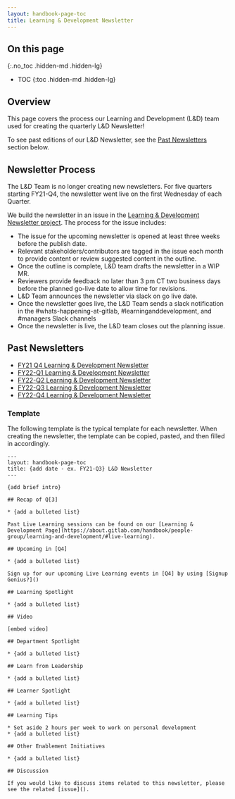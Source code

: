 ```yaml
---
layout: handbook-page-toc
title: Learning & Development Newsletter
---
```


## On this page
{:.no_toc .hidden-md .hidden-lg}

- TOC
{:toc .hidden-md .hidden-lg}

## Overview

This page covers the process our Learning and Development (L&D) team used for creating the quarterly L&D Newsletter! 

To see past editions of our L&D Newsletter, see the [Past Newsletters](/handbook/people-group/learning-and-development/newsletter/#past-newsletters) section below. 

## Newsletter Process 

The L&D Team is no longer creating new newsletters. For five quarters starting FY21-Q4, the newsletter went live on the first Wednesday of each Quarter.  

We build the newsletter in an issue in the [Learning & Development Newsletter project](https://gitlab.com/gitlab-com/people-group/learning-development/newsletter). The process for the issue includes: 
- The issue for the upcoming newsletter is opened at least three weeks before the publish date. 
- Relevant stakeholders/contributors are tagged in the issue each month to provide content or review suggested content in the outline. 
- Once the outline is complete, L&D team drafts the newsletter in a WIP MR. 
- Reviewers provide feedback no later than 3 pm CT two business days before the planned go-live date to allow time for revisions.
- L&D Team announces the newsletter via slack on go live date. 
- Once the newsletter goes live, the L&D Team sends a slack notification in the #whats-happening-at-gitlab, #learninganddevelopment, and #managers Slack channels 
- Once the newsletter is live, the L&D team closes out the planning issue.  

## Past Newsletters

- [FY21 Q4 Learning & Development Newsletter](/handbook/people-group/learning-and-development/newsletter/FY21-Q4/)
- [FY22-Q1 Learning & Development Newsletter](/handbook/people-group/learning-and-development/newsletter/FY22-Q1/)
- [FY22-Q2 Learning & Development Newsletter](/handbook/people-group/learning-and-development/newsletter/FY22-Q2/)
- [FY22-Q3 Learning & Development Newsletter](/handbook/people-group/learning-and-development/newsletter/FY22-Q3/)
- [FY22-Q4 Learning & Development Newsletter](/handbook/people-group/learning-and-development/newsletter/FY22-Q4/)

### Template

The following template is the typical template for each newsletter. When creating the newsletter, the template can be copied, pasted, and then filled in accordingly. 

```
---
layout: handbook-page-toc
title: {add date - ex. FY21-Q3} L&D Newsletter
---

{add brief intro}

## Recap of Q[3]

* {add a bulleted list}

Past Live Learning sessions can be found on our [Learning & Development Page](https://about.gitlab.com/handbook/people-group/learning-and-development/#live-learning). 

## Upcoming in [Q4] 

* {add a bulleted list}

Sign up for our upcoming Live Learning events in [Q4] by using [Signup Genius?]()

## Learning Spotlight 

* {add a bulleted list}

## Video 

[embed video]

## Department Spotlight 

* {add a bulleted list}

## Learn from Leadership 

* {add a bulleted list}

## Learner Spotlight  

* {add a bulleted list}

## Learning Tips 

* Set aside 2 hours per week to work on personal development
* {add a bulleted list}

## Other Enablement Initiatives

* {add a bulleted list}

## Discussion 

If you would like to discuss items related to this newsletter, please see the related [issue](). 

```

